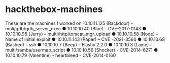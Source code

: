 # hackthebox-machines
These are the machines I worked on
10.10.11.125 (Backdoor) - muli/gdb/gdb_server_exec
● 10.10.10.40 (Blue) – CVE-2017-0143
● 10.10.10.95 (Jerry) – multi/http/tomcat_mgr_upload
● 10.10.10.58 (Node) - Name of initial exploit
● 10.10.11.143 (Paper) – CVE -2021-3560
● 10.10.10.68 (Bashed) - ssh
● 10.10.10.7 (Beep) – Elastix 2.2.0
● 10.10.10.3 (Lame) – multi/samba/usermap_script 
● 10.10.10.56 (Shocker) - CVE-2014-6271
● 10.10.10.79 (Valentine) - heartbleed - CVE-2014-0160
